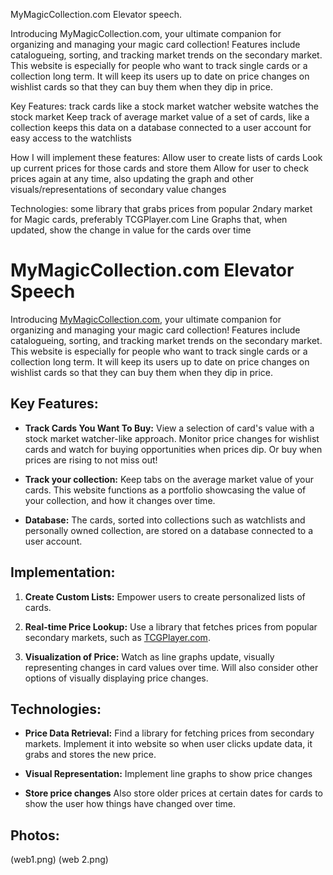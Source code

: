 MyMagicCollection.com Elevator speech.

Introducing MyMagicCollection.com, your ultimate companion for organizing and managing your magic card collection! Features include catalogueing, sorting, and tracking market trends on the secondary market. This website is especially for people who want to track single cards or a collection long term.  It will keep its users up to date on price changes on wishlist cards so that they can buy them when they dip in price.


Key Features:
track cards like a stock market watcher website watches the stock market
Keep track of average market value of a set of cards, like a collection
keeps this data on a database connected to a user account for easy access to the watchlists

How I will implement these features:
Allow user to create lists of cards
Look up current prices for those cards and store them
Allow for user to check prices again at any time, also updating the graph and other visuals/representations of secondary value changes

Technologies:
some library that grabs prices from popular 2ndary market for Magic cards, preferably TCGPlayer.com
Line Graphs that, when updated, show the change in value for the cards over time

# MyMagicCollection.com Elevator Speech

Introducing [MyMagicCollection.com](https://www.mymagiccollection.com), your ultimate companion for organizing and managing your magic card collection! Features include catalogueing, sorting, and tracking market trends on the secondary market. This website is especially for people who want to track single cards or a collection long term.  It will keep its users up to date on price changes on wishlist cards so that they can buy them when they dip in price.

## Key Features:

- **Track Cards You Want To Buy:**
  View a selection of card's value with a stock market watcher-like approach. Monitor price changes for wishlist cards and watch for buying opportunities when prices dip.  Or buy when prices are rising to not miss out!

- **Track your collection:**
  Keep tabs on the average market value of your cards.  This website functions as a portfolio showcasing the value of your collection, and how it changes over time.

- **Database:**
  The cards, sorted into collections such as watchlists and personally owned collection, are stored on a database connected to a user account.

## Implementation:

1. **Create Custom Lists:**
   Empower users to create personalized lists of cards.

2. **Real-time Price Lookup:**
   Use a library that fetches prices from popular secondary markets, such as [TCGPlayer.com](https://www.tcgplayer.com).

3. **Visualization of Price:**
   Watch as line graphs update, visually representing changes in card values over time. Will also consider other options of visually displaying price changes.

## Technologies:

- **Price Data Retrieval:**
  Find a library for fetching prices from secondary markets.  Implement it into website so when user clicks update data, it grabs and stores the new price. 

- **Visual Representation:**
  Implement line graphs to show price changes

- **Store price changes**
  Also store older prices at certain dates for cards to show the user how things have changed over time.

## Photos:
(web1.png)
(web 2.png)
 
  
